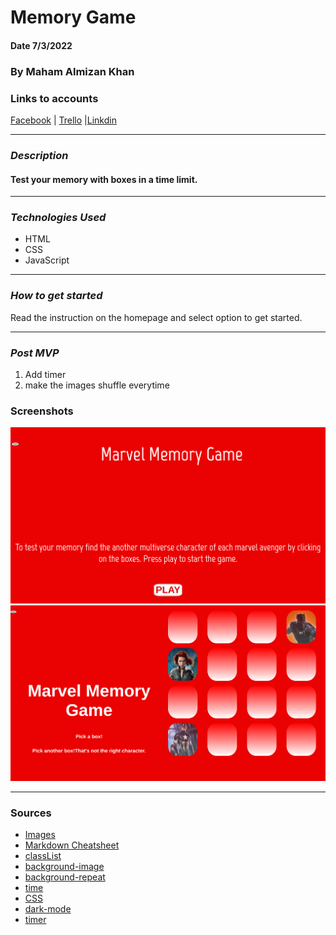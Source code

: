 # Memory Game

#### Date 7/3/2022

### By Maham Almizan Khan

### Links to accounts

[Facebook](https://www.facebook.com/) | [Trello](https://trello.com/b/1TZAQYYq/unit-1-project-memory-game) |[Linkdin](https://www.linkedin.com/)

---

### **_Description_**

#### Test your memory with boxes in a time limit.

---

### **_Technologies Used_**

- HTML
- CSS
- JavaScript

---

### **_How to get started_**

Read the instruction on the homepage and select option to get started.

---

### **_Post MVP_**

1. Add timer
2. make the images shuffle everytime

### **Screenshots**

![Image](images/ss1.png)
![Image](images/ss2.png)

---

### Sources

- [Images](https://www.google.com/?&bih=839&biw=1500&hl=en)
- [Markdown Cheatsheet](https://www.markdownguide.org/cheat-sheet/)
- [classList](https://stackoverflow.com/questions/6787383/how-to-add-remove-a-class-in-javascript)
- [background-image](https://www.w3schools.com/cssref/pr_background-position.asp)
- [background-repeat](https://www.w3schools.com/cssref/pr_background-position.asp)
- [time](https://developer.mozilla.org/en-US/docs/Web/API/setTimeout)
- [CSS](https://generalassembly.zoom.us/rec/play/yTHGaK6y5b2NHIBIZo02YRHEBTVnNupsIKeJmVfAd1_STbFIksEDt_ciBxcxjK_5_eLdoexTp3PwpQJR.akJLLtiQm-glV2gZ?continueMode=true&_x_zm_rtaid=1Q3671oLS6OJoPJUzRFQ7A.1657198818145.ef9143e98539af09f156c4966852bfae&_x_zm_rhtaid=641)
- [dark-mode](https://www.geeksforgeeks.org/how-to-make-dark-mode-for-websites-using-html-css-javascript/)
- [timer](https://www.w3schools.com/howto/howto_js_countdown.asp)
